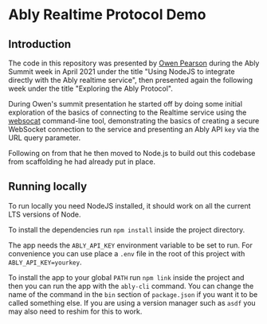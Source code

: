 # Ably Realtime Protocol Demo

## Introduction

The code in this repository was presented by [Owen Pearson](https://github.com/owenpearson) during the Ably Summit week in April 2021 under the title "Using NodeJS to integrate directly with the Ably realtime service", then presented again the following week under the title "Exploring the Ably Protocol".

During Owen's summit presentation he started off by doing some initial exploration of the basics of connecting to the Realtime service using the [websocat](https://github.com/vi/websocat) command-line tool, demonstrating the basics of creating a secure WebSocket connection to the service and presenting an Ably API `key` via the URL query parameter.

Following on from that he then moved to Node.js to build out this codebase from scaffolding he had already put in place.

## Running locally

To run locally you need NodeJS installed, it should work on all the current LTS versions of Node.

To install the dependencies run `npm install` inside the project directory.

The app needs the `ABLY_API_KEY` environment variable to be set to run. For convenience you can use place a `.env` file in the root of this project with `ABLY_API_KEY=yourkey`.

To install the app to your global `PATH` run `npm link` inside the project and then you can run the app with the `ably-cli` command. You can change the name of the command in the `bin` section of `package.json` if you want it to be called something else. If you are using a version manager such as `asdf` you may also need to reshim for this to work.
